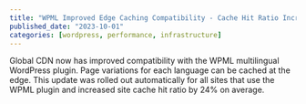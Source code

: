 ```yaml
---
title: "WPML Improved Edge Caching Compatibility - Cache Hit Ratio Increased 24%"
published_date: "2023-10-01"
categories: [wordpress, performance, infrastructure]
---
```

Global CDN now has improved compatibility with the WPML multilingual WordPress plugin. Page variations for each language can be cached at the edge. This update was rolled out automatically for all sites that use the WPML plugin and increased site cache hit ratio by 24% on average.
